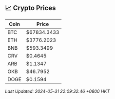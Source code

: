 ## 📈 Crypto Prices

| Coin | Price |
| ---- | ----- |
| BTC | $67834.3433 |
| ETH | $3776.2023 |
| BNB | $593.3499 |
| CRV | $0.4645 |
| ARB | $1.1347 |
| OKB | $46.7952 |
| DOGE | $0.1594 |

_Last Updated: 2024-05-31 22:09:32.46 +0800 HKT_